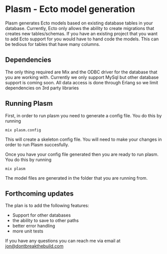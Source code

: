 # Plasm - Ecto model generation

Plasm generates Ecto models based on existing database tables in your database. Currently, Ecto only allows the ability to create migrations that creates new tables/schemas. If you have an existing project that you want to add Ecto support for you would have to hand code the models. This can be tedious for tables that have many columns. 


## Dependencies
The only thing required are Mix and the ODBC driver for the database that you are working with. Currently we only support MySql but other database support is coming soon. All data access is done through Erlang so we limit dependencies on 3rd party libraries

## Running Plasm

First, in order to run plasm you need to generate a config file. You do this by running

`mix plasm.config`

This will create a skeleton config file. You will need to make your changes in order to run Plasm succesfully.

Once you have your config file generated then you are ready to run plasm. You do this by running 

`mix plasm`

The model files are generated in the folder that you are running from.

## Forthcoming updates

The plan is to add the following features:
  * Support for other databases
  * the ability to save to other paths
  * better error handling
  * more unit tests

If you have any questions you can reach me via email at jon@dontbreakthebuild.com
